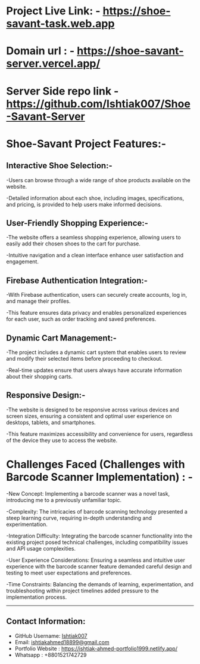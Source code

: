 
# Project Live Link: - https://shoe-savant-task.web.app

# Domain url : - https://shoe-savant-server.vercel.app/

# Server Side repo link - https://github.com/Ishtiak007/Shoe-Savant-Server

# Shoe-Savant Project Features:-

## Interactive Shoe Selection:-

-Users can browse through a wide range of shoe products available on the website.

-Detailed information about each shoe, including images, specifications, and pricing, is provided to help users make informed decisions.


## User-Friendly Shopping Experience:-

-The website offers a seamless shopping experience, allowing users to easily add their chosen shoes to the cart for purchase.

-Intuitive navigation and a clean interface enhance user satisfaction and engagement.


## Firebase Authentication Integration:-

-With Firebase authentication, users can securely create accounts, log in, and manage their profiles.

-This feature ensures data privacy and enables personalized experiences for each user, such as order tracking and saved preferences.


## Dynamic Cart Management:-

-The project includes a dynamic cart system that enables users to review and modify their selected items before proceeding to checkout.

-Real-time updates ensure that users always have accurate information about their shopping carts.


## Responsive Design:-

-The website is designed to be responsive across various devices and screen sizes, ensuring a consistent and optimal user experience on desktops, tablets, and smartphones.

-This feature maximizes accessibility and convenience for users, regardless of the device they use to access the website.



# Challenges Faced (Challenges with Barcode Scanner Implementation) : -

-New Concept: Implementing a barcode scanner was a novel task, introducing me to a previously unfamiliar topic.

-Complexity: The intricacies of barcode scanning technology presented a steep learning curve, requiring in-depth understanding and experimentation.

-Integration Difficulty: Integrating the barcode scanner functionality into the existing project posed technical challenges, including compatibility issues and API usage complexities.

-User Experience Considerations: Ensuring a seamless and intuitive user experience with the barcode scanner feature demanded careful design and testing to meet user expectations and preferences.

-Time Constraints: Balancing the demands of learning, experimentation, and troubleshooting within project timelines added pressure to the implementation process.


---

  ## Contact Information:
  * GitHub Username: [Ishtiak007](https://github.com/Ishtiak007)
  * Email: ishtiakahmed18899@gmail.com
  * Portfolio Website : https://ishtiak-ahmed-portfolio1999.netlify.app/
  * Whatsapp : +8801521742729
